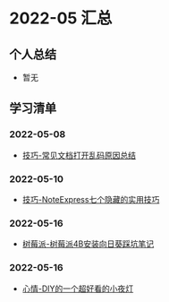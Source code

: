 # 2022-05 汇总

## 个人总结
* 暂无

## 学习清单
### 2022-05-08
* [技巧-常见文档打开乱码原因总结](./2022-05-08/技巧-常见文档打开乱码原因总结.md)

### 2022-05-10
* [技巧-NoteExpress七个隐藏的实用技巧](./2022-05-10/技巧-NoteExpress七个隐藏的实用技巧.md)

### 2022-05-16
* [树莓派-树莓派4B安装向日葵踩坑笔记](./2022-05-16/树莓派-树莓派4B安装向日葵踩坑笔记.md)

### 2022-05-16
* [心情-DIY的一个超好看的小夜灯](./2022-05-19/心情-DIY的一个超好看的小夜灯.md)
